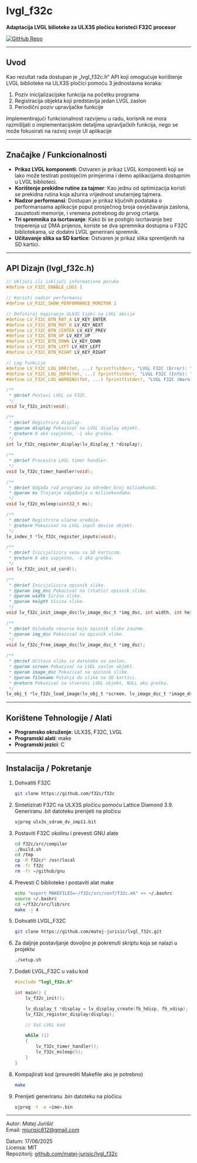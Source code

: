 # lvgl_f32c

**Adaptacija LVGL bilioteke za ULX3S pločicu koristeći F32C procesor**

[![GitHub Repo](https://img.shields.io/badge/GitHub-lvgl__f32c-blue?logo=github)](https://github.com/matej-jurisic/lvgl_f32c)

---

## Uvod

Kao rezultat rada dostupan je „lvgl_f32c.h“ API koji omogućuje korištenje LVGL biblioteke na ULX3S pločici pomoću 3 jednostavna koraka:

1. Poziv inicijalizacijske funkcija na početku programa
2. Registracija objekta koji predstavlja jedan LVGL zaslon
3. Periodični poziv upravljačke funkcije

Implementirajući funkcionalnost razvijenu u radu, korisnik ne mora razmišljati o implementacijskim detaljima upravljačkih funkcija, nego se može fokusirati na razvoj svoje UI aplikacije

---

## Značajke / Funkcionalnosti

-   **Prikaz LVGL komponenti**: Ostvaren je prikaz LVGL komponenti koji se lako može testirati postojećim primjerima i demo aplikacijama dostupnim u LVGL biblioteci.
-   **Korištenje prekidne rutine za tajmer**: Kao jednu od optimizacija koristi se prekidna rutina koja ažurira vrijednost unutarnjeg tajmera.
-   **Nadzor performansi**: Dostupan je prikaz ključnih podataka o performansama aplikacije poput prosječnog broja osvježavanja zaslona, zauzetosti memorije, i vremena potrebnog do prvog crtanja.
-   **Tri spremnika za iscrtavanje**: Kako bi se postiglo iscrtavanje bez treperenja uz DMA prijenos, koriste se dva spremnika dostupna u F32C bibliotekama, uz dodatni LVGL generirani spremnik.
-   **Učitavanje slika sa SD kartice**: Ostvaren je prikaz slika spremljenih na SD kartici.

---

## API Dizajn (lvgl_f32c.h)

```c
// Uključi ili isključi informativne poruke
#define LV_F32C_ENABLE_LOGS 1

// Koristi nadzor performansi
#define LV_F32C_SHOW_PERFORMANCE_MONITOR 1

// Definiraj mapiranje ULX3S tipki na LVGL akcije
#define LV_F32C_BTN_ROT_A LV_KEY_ENTER
#define LV_F32C_BTN_ROT_B LV_KEY_NEXT
#define LV_F32C_BTN_CENTER LV_KEY_PREV
#define LV_F32C_BTN_UP LV_KEY_UP
#define LV_F32C_BTN_DOWN LV_KEY_DOWN
#define LV_F32C_BTN_LEFT LV_KEY_LEFT
#define LV_F32C_BTN_RIGHT LV_KEY_RIGHT

// Log funkcije
#define LV_F32C_LOG_ERR(fmt, ...) fprintf(stderr, "LVGL F32C (Error): " fmt "\n", ##__VA_ARGS__)
#define LV_F32C_LOG_INFO(fmt, ...) fprintf(stderr, "LVGL F32C (Info): " fmt "\n", ##__VA_ARGS__)
#define LV_F32C_LOG_WARNING(fmt, ...) fprintf(stderr, "LVGL F32C (Warning): " fmt "\n", ##__VA_ARGS__)

/**
 * @brief Postavi LVGL za F32C.
 */
void lv_f32c_init(void);

/**
 * @brief Registrira display.
 * @param display Pokazivač na LVGL display objekt.
 * @return 0 ako uspješno, -1 ako greška.
 */
int lv_f32c_register_display(lv_display_t *display);

/**
 * @brief Procesira LVGL timer handler.
 */
void lv_f32c_timer_handler(void);

/**
 * @brief Odgađa rad programa za određen broj milisekundi.
 * @param ms Trajanje odgađanja u milisekundama.
 */
void lv_f32c_msleep(uint32_t ms);

/**
 * @brief Registrira ulazne uređaje.
 * @return Pokazivač na LVGL input device objekt.
 */
lv_indev_t *lv_f32c_register_inputs(void);

/**
 * @brief Inicijalizira vezu sa SD karticom.
 * @return 0 ako uspješno, -1 ako greška.
 */
int lv_f32c_init_sd_card();

/**
 * @brief Inicijalizira opisnik slike.
 * @param img_dsc Pokazivač na (static) opisnik slike.
 * @param width Širina slike.
 * @param height Visina slike.
 */
void lv_f32c_init_image_dsc(lv_image_dsc_t *img_dsc, int width, int height);

/**
 * @brief Oslobađa resurse koje opisnik slike zauzme.
 * @param img_dsc Pokazivač na opisnik slike.
 */
void lv_f32c_free_image_dsc(lv_image_dsc_t *img_dsc);

/**
 * @brief Učitava sliku iz datoteke na zaslon.
 * @param screen Pokazivač na LVGL zaslon objekt.
 * @param image_dsc Pokazivač na opisnik slike.
 * @param filename Putanja do slike na SD kartici.
 * @return Pokazivač na stvoreni LVGL objekt, NULL ako greška.
 */
lv_obj_t *lv_f32c_load_image(lv_obj_t *screen, lv_image_dsc_t *image_dsc, const char *filename);

```

---

## Korištene Tehnologije / Alati

-   **Programsko okruženje**: ULX3S, F32C, LVGL
-   **Programski alati**: make
-   **Programski jezici**: C

---

## Instalacija / Pokretanje

1. Dohvatiti F32C

    ```bash
    git clone https://github.com/f32c/f32c
    ```

2. Sintetizirati F32C na ULX3S pločicu pomoću Lattice Diamond 3.9. Generiranu .bit datoteku prenijeti na pločicu

    ```bash
    ujprog ulx3s_sdram_dv_imp11.bit
    ```

3. Postaviti F32C okolinu i prevesti GNU alate

    ```bash
    cd f32c/src/compiler
    ./build.sh
    cd /tmp
    cp -R f32c/* /usr/local
    rm -fr f32c
    rm -fr ~/github/gnu
    ```

4. Prevesti C biblioteke i postaviti alat make

    ```bash
    echo "export MAKEFILES=~/f32c/src/conf/f32c.mk" >> ~/.bashrc
    source ~/.bashrc
    cd ~/f32c/src/lib/src
    make -j 4
    ```

5. Dohvatiti LVGL_F32C

    ```bash
    git clone https://github.com/matej-jurisic/lvgl_f32c.git
    ```

6. Za daljnje postavljanje dovoljno je pokrenuti skriptu koja se nalazi u projektu

    ```bash
    ./setup.sh
    ```

7. Dodati LVGL_F32C u vašu kod

    ```c
    #include "lvgl_f32c.h"

    int main() {
        lv_f32c_init();

        lv_display_t *display = lv_display_create(fb_hdisp, fb_vdisp);
        lv_f32c_register_display(display);

        // Vaš LVGL kod

        while (1)
        {
            lv_f32c_timer_handler();
            lv_f32c_msleep(5);
        }
    }
    ```

8. Kompajlirati kod (preurediti Makefile ako je potrebno)

    ```bash
    make
    ```

9. Prenijeti generiranu .bin datoteku na pločicu

    ```bash
    ujprog -t -e <ime>.bin
    ```

---

Autor: _Matej Jurišić_  
Email: [mjurisic812@gmail.com](mailto:mjurisic812@gmail.com)

Datum: 17/06/2025  
Licensa: MIT  
Repozitorij: [github.com/matej-jurisic/lvgl_f32c](https://github.com/matej-jurisic/lvgl_f32c)
